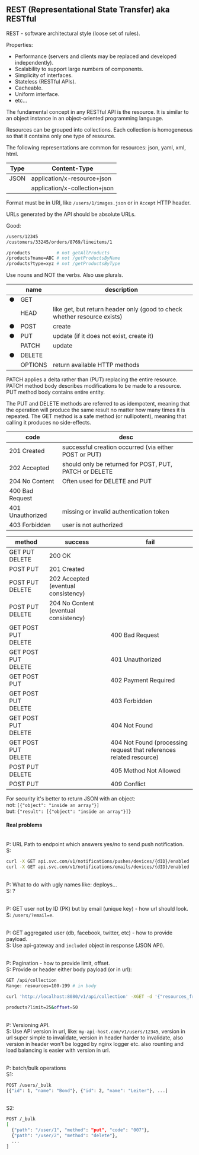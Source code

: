 REST (Representational State Transfer) aka RESTful
-

REST - software architectural style (loose set of rules).

Properties:
* Performance (servers and clients may be replaced and developed independently).
* Scalability to support large numbers of components.
* Simplicity of interfaces.
* Stateless (RESTful APIs).
* Cacheable.
* Uniform interface.
* etc...

The fundamental concept in any RESTful API is the resource.
It is similar to an object instance in an object-oriented programming language.

Resources can be grouped into collections.
Each collection is homogeneous so that it contains only one type of resource.

The following representations are common for resources: json, yaml, xml, html.

| Type | Content-Type                  |
|------|-------------------------------|
| JSON | application/x-resource+json   |
|      | application/x-collection+json |

Format must be in URI, like `/users/1/images.json` or in `Accept` HTTP header.

URLs generated by the API should be absolute URLs.

Good:
````sh
/users/12345
/customers/33245/orders/8769/lineitems/1

/products          # not getAllProducts
/products?name=ABC # not /getProductsByName
/products?type=xyz # not /getProductsByType
````
Use nouns and NOT the verbs. Also use plurals.

|   | name     | description                                                              |
|---|----------|--------------------------------------------------------------------------|
| ● | GET      |                                                                          |
|   | HEAD     | like get, but return header only (good to check whether resource exists) |
| ● | POST     | create                                                                   |
| ● | PUT      | update (if it does not exist, create it)                                 |
|   | PATCH    | update                                                                   |
| ● | DELETE   |                                                                          |
|   | OPTIONS  | return available HTTP methods                                            |

PATCH applies a delta rather than (PUT) replacing the entire resource.
PATCH method body describes modifications to be made to a resource.
PUT method body contains entire entity.

The PUT and DELETE methods are referred to as idempotent,
meaning that the operation will produce the same result no matter how many times it is repeated.
The GET method is a safe method (or nullipotent), meaning that calling it produces no side-effects.

| code             | desc                                                   |
|------------------|--------------------------------------------------------|
| 201 Created      | successful creation occurred (via either POST or PUT)  |
| 202 Accepted     | should only be returned for POST, PUT, PATCH or DELETE |
| 204 No Content   | Often used for DELETE and PUT                          |
| 400 Bad Request  |                                                        |
| 401 Unauthorized | missing or invalid authentication token                |
| 403 Forbidden    | user is not authorized                                 |

| method              | success                               |   fail                                                              |
|---------------------|---------------------------------------|---------------------------------------------------------------------|
| GET      PUT DELETE | 200 OK                                |                                                                     |
|     POST PUT        | 201 Created                           |                                                                     |
|     POST PUT DELETE | 202 Accepted (eventual consistency)   |                                                                     |
|     POST PUT DELETE | 204 No Content (eventual consistency) |                                                                     |
| GET POST PUT DELETE |                                       | 400 Bad Request                                                     |
| GET POST PUT DELETE |                                       | 401 Unauthorized                                                    |
| GET POST PUT        |                                       | 402 Payment Required                                                |
| GET POST PUT DELETE |                                       | 403 Forbidden                                                       |
| GET POST PUT DELETE |                                       | 404 Not Found                                                       |
| GET POST PUT DELETE |                                       | 404 Not Found (processing request that references related resource) |
|     POST PUT DELETE |                                       | 405 Method Not Allowed                                              |
|     POST PUT        |                                       | 409 Conflict                                                        |

For security it's better to return JSON with an object:
<br>not: `[{"object": "inside an array"}]`
<br>but: `{"result": [{"object": "inside an array"}]}`

#### Real problems

<br>P: URL Path to endpoint which answers yes/no to send push notification.
<br>S:
````sh
curl -X GET api.svc.com/v1/notifications/pushes/devices/{dID}/enabled
curl -X GET api.svc.com/v1/notifications/emails/devices/{dID}/enabled
````

<br>P: What to do with ugly names like: deploys...
<br>S: ?

<br>P: GET user not by ID (PK) but by email (unique key) - how url should look.
<br>S: `/users/?email=e`.

<br>P: GET aggregated user (db, facebook, twitter, etc) - how to provide payload.
<br>S: Use api-gateway and `included` object in response (JSON API).

<br>P: Pagination - how to provide limit, offset.
<br>S: Provide or header either body payload (or in url):
````sh
GET /api/collection
Range: resources=100-199 # in body

curl 'http://localhost:8080/v1/api/collection' -XGET -d '{"resources_from":100, "resources_to":199}'

products?limit=25&offset=50
````

<br>P: Versioning API.
<br>S: Use API version in url, like: `my-api-host.com/v1/users/12345`,
version in url super simple to invalidate, version in header harder to invalidate,
also version in header won't be logged by nginx logger etc.
also rounting and load balancing is easier with version in url.

<br>P: batch/bulk operations
<br>S1:
````sh
POST /users/_bulk
[{"id": 1, "name": "Bond"}, {"id": 2, "name": "Leiter"}, ...]
````
<br>S2:
````sh
POST /_bulk
[
  {"path": "/user/1", "method": "put", "code": "007"},
  {"path": "/user/2", "method": "delete"},
  ...
]
````
